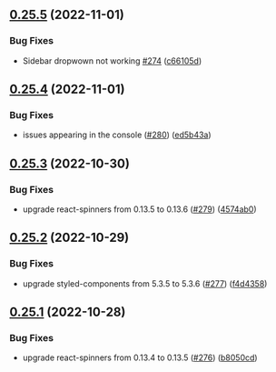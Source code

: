 ## [0.25.5](https://github.com/thecyberworld/thecyberhub.org/compare/v0.25.4...v0.25.5) (2022-11-01)


### Bug Fixes

* Sidebar dropwown not working [#274](https://github.com/thecyberworld/thecyberhub.org/issues/274)  ([c66105d](https://github.com/thecyberworld/thecyberhub.org/commit/c66105d3aa0cd7c0f17805940859dce94e5b2609))



## [0.25.4](https://github.com/thecyberworld/thecyberhub.org/compare/v0.25.3...v0.25.4) (2022-11-01)


### Bug Fixes

* issues appearing in the console ([#280](https://github.com/thecyberworld/thecyberhub.org/issues/280)) ([ed5b43a](https://github.com/thecyberworld/thecyberhub.org/commit/ed5b43ab45d4d171deef3e69d402b680d27db15e))



## [0.25.3](https://github.com/thecyberworld/thecyberhub.org/compare/v0.25.2...v0.25.3) (2022-10-30)


### Bug Fixes

* upgrade react-spinners from 0.13.5 to 0.13.6 ([#279](https://github.com/thecyberworld/thecyberhub.org/issues/279)) ([4574ab0](https://github.com/thecyberworld/thecyberhub.org/commit/4574ab0ffaaf87445af139cbef34aefc7124e2cd))



## [0.25.2](https://github.com/thecyberworld/thecyberhub.org/compare/v0.25.1...v0.25.2) (2022-10-29)


### Bug Fixes

* upgrade styled-components from 5.3.5 to 5.3.6 ([#277](https://github.com/thecyberworld/thecyberhub.org/issues/277)) ([f4d4358](https://github.com/thecyberworld/thecyberhub.org/commit/f4d43589290b13233433dce8ce64ee9b39e38fd5))



## [0.25.1](https://github.com/thecyberworld/thecyberhub.org/compare/v0.25.0...v0.25.1) (2022-10-28)


### Bug Fixes

* upgrade react-spinners from 0.13.4 to 0.13.5 ([#276](https://github.com/thecyberworld/thecyberhub.org/issues/276)) ([b8050cd](https://github.com/thecyberworld/thecyberhub.org/commit/b8050cd933f4fbd42d79b872cd98509e393d2ffc))




